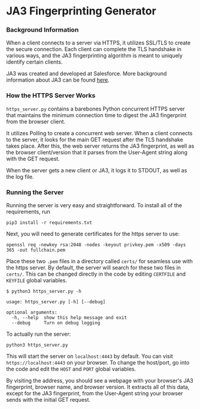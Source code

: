 # JA3 Fingerprinting Generator

### Background Information

When a client connects to a server via HTTPS, it utilizes SSL/TLS to create the
secure connection.  Each client can complete the TLS handshake in various ways,
and the JA3 fingerprinting algorithm is meant to uniquely identify certain
clients.


JA3 was created and developed at Salesforce. More background information about
JA3 can be found
[here](https://engineering.salesforce.com/tls-fingerprinting-with-ja3-and-ja3s-247362855967
"JA3/JA3S Information").

### How the HTTPS Server Works
`https_server.py` contains a barebones Python concurrent HTTPS server that
maintains the minimum connection time to digest the JA3 fingerprint from the
browser client.

It utilizes Polling to create a concurrent web server.  When a client connects
to the server, it looks for the main GET request after the TLS handshake takes
place.  After this, the web server returns the JA3 fingerprint, as well as the
browser client/version that it parses from the User-Agent string along with the
GET request.

When the server gets a new client or JA3, it logs it to STDOUT, as well as the log file.


### Running the Server
Running the server is very easy and straightforward.  To install all of the requirements, run

```
pip3 install -r requirements.txt
```
Next, you will need to generate certificates for the https server to use:
```
openssl req -newkey rsa:2048 -nodes -keyout privkey.pem -x509 -days 365 -out fullchain.pem
```

Place these two `.pem` files in a directory called `certs/` for seamless use
with the https server.  By default, the server will search for these two files
in `certs/`.  This can be changed directly in the code by editing `CERTFILE`
and `KEYFILE` global variables.

```
$ python3 https_server.py -h

usage: https_server.py [-h] [--debug]

optional arguments:
  -h, --help  show this help message and exit
  --debug     Turn on debug logging
```

To actually run the server:
```
python3 https_server.py
```
This will start the server on `localhost:4443` by default.  You can visit
`https://localhost:4443` on your browser.  To change the host/port, go into the
code and edit the `HOST` and `PORT` global variables.

By visiting the address, you should see a webpage with your
browser's JA3 fingerprint, browser name, and browser version.  It extracts all
of this data, except for the JA3 fingerprint, from the User-Agent string your
browser sends with the initial GET request.

